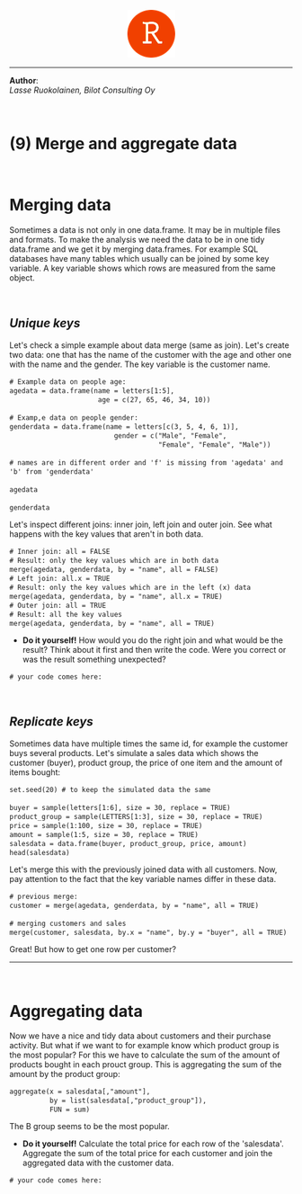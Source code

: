 <p align="middle"> <img src="redstudio.png"/> </p>

---

<b>Author</b>:  
<i>Lasse Ruokolainen, Bilot Consulting Oy</i>

<br>

# (9) Merge and aggregate data

<br>

# Merging data

Sometimes a data is not only in one data.frame. It may be in multiple files and 
formats. To make the analysis we need the data to be in one tidy data.frame and 
we get it by merging data.frames. For example SQL databases have many tables which 
usually can be joined by some key variable. A key variable shows which rows are 
measured from the same object.

<br>

## *Unique keys*
Let's check a simple example about data merge (same as join). Let's create 
two data: one that has the name of the customer with the age and other one 
with the name and the gender. The key variable is the customer name.

```{r}
# Example data on people age:
agedata = data.frame(name = letters[1:5], 
                      age = c(27, 65, 46, 34, 10))

# Examp,e data on people gender:
genderdata = data.frame(name = letters[c(3, 5, 4, 6, 1)], 
                          gender = c("Male", "Female", 
                                     "Female", "Female", "Male"))

# names are in different order and 'f' is missing from 'agedata' and 'b' from 'genderdata' 

agedata

genderdata
```

Let's inspect different joins: inner join, left join and outer join. 
See what happens with the key values that aren't in both data.

```{r}
# Inner join: all = FALSE
# Result: only the key values which are in both data 
merge(agedata, genderdata, by = "name", all = FALSE)
# Left join: all.x = TRUE
# Result: only the key values which are in the left (x) data 
merge(agedata, genderdata, by = "name", all.x = TRUE)
# Outer join: all = TRUE
# Result: all the key values
merge(agedata, genderdata, by = "name", all = TRUE)
```

- **Do it yourself!** How would you do the right join and what would be the result? Think about it first and then write the code. Were you correct or was the result something unexpected?

```{r}
# your code comes here:
```

<br>

## *Replicate keys*
Sometimes data have multiple times the same id, for example the customer 
buys several products. Let's simulate a sales data which shows the customer 
(buyer), product group, the price of one item and the amount of items bought:

```{r}
set.seed(20) # to keep the simulated data the same

buyer = sample(letters[1:6], size = 30, replace = TRUE)
product_group = sample(LETTERS[1:3], size = 30, replace = TRUE) 
price = sample(1:100, size = 30, replace = TRUE)
amount = sample(1:5, size = 30, replace = TRUE)
salesdata = data.frame(buyer, product_group, price, amount)
head(salesdata)
```

Let's merge this with the previously joined data with all customers. 
Now, pay attention to the fact that the key variable names differ in these data.

```{r}
# previous merge:
customer = merge(agedata, genderdata, by = "name", all = TRUE)

# merging customers and sales
merge(customer, salesdata, by.x = "name", by.y = "buyer", all = TRUE)
```

Great! But how to get one row per customer?

---

<br>

# Aggregating data

Now we have a nice and tidy data about customers and their purchase activity. 
But what if we want to for example know which product group is the most popular? 
For this we have to calculate the sum of the amount of products bought in each 
prouct group. This is aggregating the sum of the amount by the product group:

```{r}
aggregate(x = salesdata[,"amount"], 
          by = list(salesdata[,"product_group"]), 
          FUN = sum)
```

The B group seems to be the most popular.

- **Do it yourself!** Calculate the total price for each row of the 'salesdata'. 
Aggregate the sum of the total price for each customer and join the aggregated 
data with the customer data.

```{r}
# your code comes here:
```